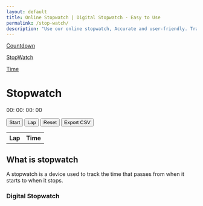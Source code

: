 ```yaml
---
layout: default
title: Online Stopwatch | Digital Stopwatch - Easy to Use
permalink: /stop-watch/
description: "Use our online stopwatch, Accurate and user-friendly. Track lap times with export in CSV, Digital stopwatch, and enjoy optional split intervals for your timing needs."
---
```

<!-- Sidebar -->
<div class=row>
<div class="col-md-3 bg-light">
<div class="p-4 mb-2 bg-body-secondary">
 <p class="fs-2 "><a class="text-decoration-none" href="/countdown"><i class="fa-solid fa-stopwatch-20 me-3"></i>Countdown</a></p>
 <p class="fs-2"> <a class="text-decoration-none" href="/stop-watch"><i class="fa-solid fa-stopwatch me-3"></i>StopWatch</a></p>
 <p class="fs-2"> <a class="text-decoration-none" href="/current-time"><i class="fa-solid fa-clock me-3"></i>Time</a></p>
</div>
</div>

<div class="col-md-8 text-center">
<h1>Stopwatch</h1>
<div class="display py-4">
 <span id="hours">00</span>: <span id="minutes">00</span>: <span id="seconds">00</span>: <span id="centiseconds">00</span>
 </div>

<!-- Buttons -->
<button id="startPauseBtn" class="btn btn-outline-primary" onclick="toggleStartPause()">Start</button>
<button class="btn btn-outline-success" onclick="splitTime()">Lap</button>
<button class="btn btn-outline-warning" onclick="resetStopwatch()">Reset</button>
<button class="btn btn-outline-dark" onclick="exportCSV()">Export CSV</button>

<!-- Lap Table -->
<div class="py-4">
  <table id="splitTable" class="table table-hover">
     <tr class="table-primary">
       <th>Lap</th>
        <th>Time</th>
      </tr>
     </table>
   </div>
</div>


<h2>What is stopwatch</h2><p>A stopwatch is a device used to track the time that passes from when it starts to when it stops.</p>
<h3>Digital Stopwatch</h3>


</div>

<script src="{{ '/assets/js/stop-watch.js' | relative_url }}"></script>
    